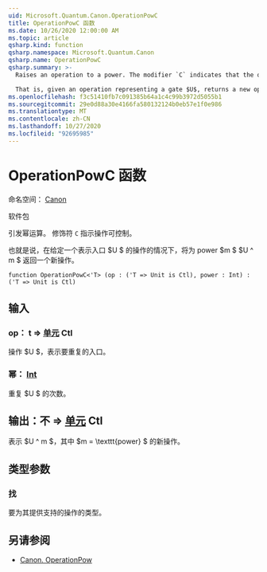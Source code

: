 ```yaml
---
uid: Microsoft.Quantum.Canon.OperationPowC
title: OperationPowC 函数
ms.date: 10/26/2020 12:00:00 AM
ms.topic: article
qsharp.kind: function
qsharp.namespace: Microsoft.Quantum.Canon
qsharp.name: OperationPowC
qsharp.summary: >-
  Raises an operation to a power. The modifier `C` indicates that the operation is controllable.

  That is, given an operation representing a gate $U$, returns a new operation $U^m$ for a power $m$.
ms.openlocfilehash: f3c51410fb7c091385b64a1c4c99b3972d5055b1
ms.sourcegitcommit: 29e0d88a30e4166fa580132124b0eb57e1f0e986
ms.translationtype: MT
ms.contentlocale: zh-CN
ms.lasthandoff: 10/27/2020
ms.locfileid: "92695985"
---
```

# <a name="operationpowc-function"></a>OperationPowC 函数

命名空间： [Canon](xref:Microsoft.Quantum.Canon)

软件包 [](https://nuget.org/packages/)


引发幂运算。
修饰符 `C` 指示操作可控制。

也就是说，在给定一个表示入口 $U $ 的操作的情况下，将为 power $m $ $U ^ m $ 返回一个新操作。

```qsharp
function OperationPowC<'T> (op : ('T => Unit is Ctl), power : Int) : ('T => Unit is Ctl)
```


## <a name="input"></a>输入

### <a name="op--t--unit-ctl"></a>op： t => [单元](xref:microsoft.quantum.lang-ref.unit) Ctl

操作 $U $，表示要重复的入口。


### <a name="power--int"></a>幂： [Int](xref:microsoft.quantum.lang-ref.int)

重复 $U $ 的次数。



## <a name="output--t--unit-ctl"></a>输出：不 => [单元](xref:microsoft.quantum.lang-ref.unit) Ctl

表示 $U ^ m $，其中 $m = \texttt{power} $ 的新操作。

## <a name="type-parameters"></a>类型参数

### <a name="t"></a>找

要为其提供支持的操作的类型。

## <a name="see-also"></a>另请参阅

- [Canon. OperationPow](xref:Microsoft.Quantum.Canon.OperationPow)